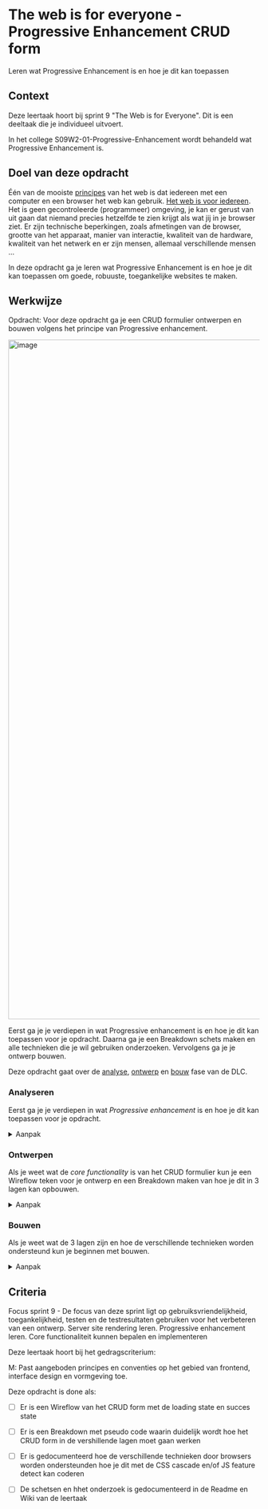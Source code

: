 # The web is for everyone - Progressive Enhancement CRUD form

Leren wat Progressive Enhancement is en hoe je dit kan toepassen

## Context

Deze leertaak hoort bij sprint 9 "The Web is for Everyone". Dit is een deeltaak die je individueel uitvoert.

In het college S09W2-01-Progressive-Enhancement wordt behandeld wat Progressive Enhancement is.


## Doel van deze opdracht

Één van de mooiste [principes](https://www.w3.org/DesignIssues/Principles.html) van het web is dat iedereen met een computer en een browser het web kan gebruik. [Het web is voor iedereen](https://www.youtube.com/watch?v=UMNFehJIi0E). Het is geen gecontroleerde (programmeer) omgeving, je kan er gerust van uit gaan dat niemand precies hetzelfde te zien krijgt als wat jij in je browser ziet. Er zijn technische beperkingen, zoals afmetingen van de browser, grootte van het apparaat, manier van interactie, kwaliteit van de hardware, kwaliteit van het netwerk en er zijn mensen, allemaal verschillende mensen ...

In deze opdracht ga je leren wat Progressive Enhancement is en hoe je dit kan toepassen om goede, robuuste, toegankelijke websites te maken. 

## Werkwijze

Opdracht: Voor deze opdracht ga je een CRUD formulier ontwerpen en bouwen volgens het principe van Progressive enhancement. 

<img width="1359" alt="image" src="https://user-images.githubusercontent.com/1391509/161481223-0d6982b3-324c-4b6d-a40e-fd08dcbcea2c.png">


Eerst ga je je verdiepen in wat Progressive enhancement is en hoe je dit kan toepassen voor je opdracht. Daarna ga je een Breakdown schets maken en alle technieken die je wil gebruiken onderzoeken. Vervolgens ga je je ontwerp bouwen.

Deze opdracht gaat over de [analyse](#analyseren), [ontwerp](#ontwerpen) en [bouw](#bouwen) fase van de DLC.

### Analyseren

Eerst ga je je verdiepen in wat _Progressive enhancement_ is en hoe je dit kan toepassen voor je opdracht. 

<details>
<summary>Aanpak</summary>

1. Lees het artikel [Responsive Enhancement](https://24ways.org/2014/responsive-enhancement/) van Jeremy Keith
2. Schrijf wat de _core functionality_ is van het CRUD formulier. 

#### Materiaal analysefase

- [Responsive Enhancement](https://24ways.org/2014/responsive-enhancement/) Jeremy Keith schrijft "Progressive enhancement isn’t a technology. It’s more like a way of thinking." In dit artikel laat hij met een voorbeeld zien hoe je Progressive enhancement kan toepassen. 
- [A minimum viable experience makes for a resilient, inclusive website or app](https://piccalil.li/blog/a-minimum-viable-experience-makes-for-a-resilient-inclusive-website-or-app)
- [The power of progressive enhancement](https://archive.hankchizljaw.com/wrote/the-power-of-progressive-enhancement/) Een voorbeed van het toepassen van _Progressive enhancement_ 


</details>

### Ontwerpen

Als je weet wat de _core functionality_ is van het CRUD formulier kun je een Wireflow teken voor je ontwerp en een Breakdown maken van hoe je dit in 3 lagen kan opbouwen.

<details>
<summary>Aanpak</summary>

1. Schets een Wireflow van jouw CRUD form. Teken alle schermen, met een loading state en succes state die een gebruiker te zien moet krijgen.
2. Maak per scherm een Breakdown met pseudo-code van de 3 lagen die je nodig hebt: HTML en server side, CSS layout en het versturen van het formulier met JS.
3. Onderzoek per techniek wat de ondersteuning is door verschillende browsers met Can I Use. Bv JS Fetch, querySelector, CSS Flexbox en Grid, worden alle HTML elementen altijd ondersteund?

#### Materiaal ontwerpfase

- [The Role of Enhancement in Web Design](https://www.nngroup.com/articles/enhancement/), een goed artikel over waarom een _feature_ een _enhancement_ is.
- [Can I use](https://caniuse.com/) "Can I use" provides up-to-date browser support tables for support of front-end web technologies on desktop and mobile web browsers.

</details>

### Bouwen

Als je weet wat de 3 lagen zijn en hoe de verschillende technieken worden ondersteund kun je beginnen met bouwen.

<details>
<summary>Aanpak</summary>

1. Schrijf eerst de HTML en test wat er gebeurt als elementen niet worden ondersteund
2. Voeg CSS toe, gebruik de cascade voor fallback
3. Voeg de JS toe die je nodig hebt en gebruik _feature detection_ om ervoor te zorgen dat je geen errors krijgt in browsers die bepaalde code niet ondersteunen. 

#### Materiaal bouwfase

- [Learn CSS: The cascade](https://web.dev/learn/css/the-cascade/)
- [Implementing feature detection](https://developer.mozilla.org/en-US/docs/Learn/Tools_and_testing/Cross_browser_testing/Feature_detection)

</details>



## Criteria

Focus sprint 9 - De focus van deze sprint ligt op gebruiksvriendelijkheid, toegankelijkheid, testen en de testresultaten gebruiken voor het verbeteren van een ontwerp. Server site rendering leren. Progressive enhancement leren. Core functionaliteit kunnen bepalen en implementeren				

Deze leertaak hoort bij het gedragscriterium:

M: Past aangeboden principes en conventies op het gebied van frontend, interface design en vormgeving toe.

Deze opdracht is done als:

- [ ] Er is een Wireflow van het CRUD form met de loading state en succes state
- [ ] Er is een Breakdown met pseudo code waarin duidelijk wordt hoe het CRUD form in de vershillende lagen moet gaan werken
- [ ] Er is gedocumenteerd hoe de verschillende technieken door browsers worden ondersteunden hoe je dit met de CSS cascade en/of JS feature detect kan coderen
- [ ] De schetsen en hhet onderzoek is gedocumenteerd in de Readme en Wiki van de leertaak

